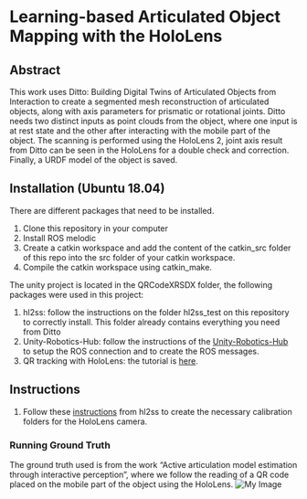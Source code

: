 # Learning-based Articulated Object Mapping with the HoloLens

## Abstract

This work uses Ditto: Building Digital Twins of Articulated Objects from Interaction to create a segmented mesh reconstruction of articulated objects, along with axis parameters for prismatic or rotational joints. Ditto needs two distinct inputs as point clouds from the object, where one input is at rest state and the other 
after interacting with the mobile part of the object. The scanning is performed using the HoloLens 2, joint axis result from Ditto can be seen in the HoloLens for a double check and correction. Finally, a URDF model of the object is saved.

## Installation (Ubuntu 18.04)
There are different packages that need to be installed.

1. Clone this repository in your computer
2. Install ROS melodic
3. Create a catkin workspace and add the content of the catkin_src folder of this repo into the src folder of your catkin workspace.
4. Compile the catkin workspace using catkin_make.


The unity project is located in the QRCodeXRSDX folder, the following packages were used in this project:
1. hl2ss: follow the instructions on the folder hl2ss_test on this repository to correctly install. This folder already contains everything you need from Ditto
2. Unity-Robotics-Hub: follow the instructions of the [Unity-Robotics-Hub](https://github.com/Unity-Technologies/Unity-Robotics-Hub/tree/main/tutorials/ros_unity_integration) to setup the ROS connection and to create the ROS messages.
3. QR tracking with HoloLens: the tutorial is [here](https://codeholo.com/2021/03/27/qrcode-tracking-with-hololens-2-xr-sdk-and-mrtk-v2-5/).


## Instructions
1. Follow these [instructions](https://github.com/DiegoMachain/ArticulatedObjectMapping/blob/main/hl2ss_test/instructions.md) from hl2ss to create the necessary calibration folders for the HoloLens camera.

### Running Ground Truth
The ground truth used is from the work “Active articulation model estimation through interactive perception”, where we follow the reading of a QR code placed on the 
mobile part of the object using the HoloLens. 
![My Image](images/QR_setup.png)